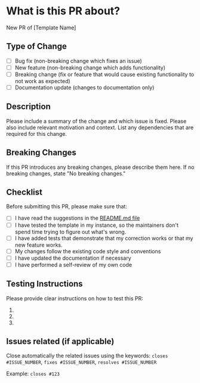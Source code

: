 # What is this PR about?

New PR of [Template Name]

## Type of Change

- [ ] Bug fix (non-breaking change which fixes an issue)
- [ ] New feature (non-breaking change which adds functionality)
- [ ] Breaking change (fix or feature that would cause existing functionality to not work as expected)
- [ ] Documentation update (changes to documentation only)

## Description

Please include a summary of the change and which issue is fixed. Please also include relevant motivation and context. List any dependencies that are required for this change.

## Breaking Changes

If this PR introduces any breaking changes, please describe them here. If no breaking changes, state "No breaking changes."

## Checklist

Before submitting this PR, please make sure that:

- [ ] I have read the suggestions in the [README.md file](https://github.com/Dokploy/templates?tab=readme-ov-file#general-suggestions-when-creating-a-template)
- [ ] I have tested the template in my instance, so the maintainers don't spend time trying to figure out what's wrong.
- [ ] I have added tests that demonstrate that my correction works or that my new feature works.
- [ ] My changes follow the existing code style and conventions
- [ ] I have updated the documentation if necessary
- [ ] I have performed a self-review of my own code

## Testing Instructions

Please provide clear instructions on how to test this PR:

1.
2.
3.

## Issues related (if applicable)

Close automatically the related issues using the keywords: `closes #ISSUE_NUMBER`, `fixes #ISSUE_NUMBER`, `resolves #ISSUE_NUMBER`

Example: `closes #123`
